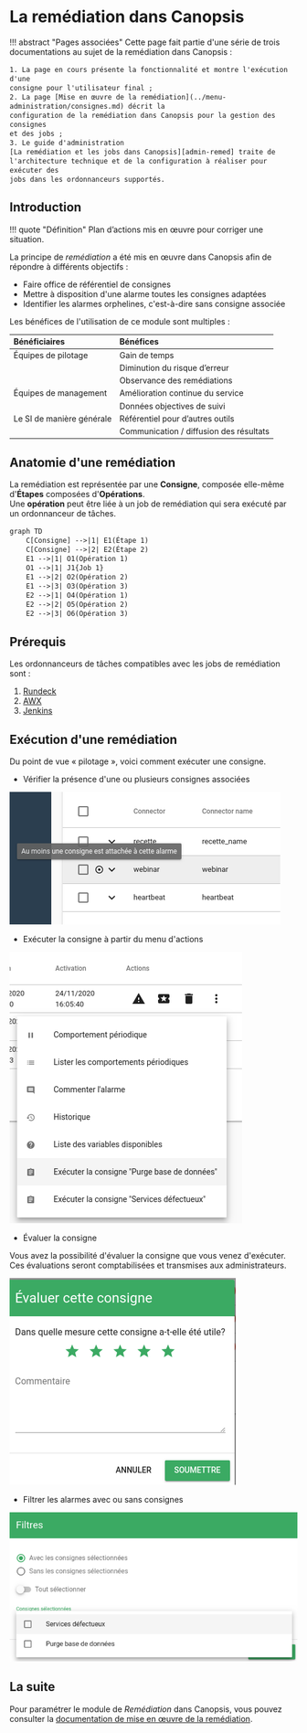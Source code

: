 # La remédiation dans Canopsis

!!! abstract "Pages associées"
    Cette page fait partie d'une série de trois documentations au sujet de la
    remédiation dans Canopsis :
    
    1. La page en cours présente la fonctionnalité et montre l'exécution d'une
    consigne pour l'utilisateur final ;
    2. La page [Mise en œuvre de la remédiation](../menu-administration/consignes.md) décrit la
    configuration de la remédiation dans Canopsis pour la gestion des consignes
    et des jobs ;
    3. Le guide d'administration
    [La remédiation et les jobs dans Canopsis][admin-remed] traite de
    l'architecture technique et de la configuration à réaliser pour exécuter des
    jobs dans les ordonnanceurs supportés.

## Introduction

!!! quote "Définition"
    Plan d’actions mis en œuvre pour corriger une situation.

La principe de *remédiation* a été mis en œuvre dans Canopsis afin de répondre
à différents objectifs :

* Faire office de référentiel de consignes
* Mettre à disposition d'une alarme toutes les consignes adaptées
* Identifier les alarmes orphelines, c'est-à-dire sans consigne associée

Les bénéfices de l'utilisation de ce module sont multiples :

| Bénéficiaires                 | Bénéfices                                |
|:----------------------------- |:---------------------------------------- |
| Équipes de pilotage           | Gain de temps                            |
|                               | Diminution du risque d’erreur            |
|                               | Observance des remédiations              |
| Équipes de management         | Amélioration continue du service         |
|                               | Données objectives de suivi              |
| Le SI de manière générale     | Référentiel pour d’autres outils         |
|                               | Communication / diffusion des résultats  |

## Anatomie d'une remédiation

La remédiation est représentée par une **Consigne**, composée elle-même
d'**Étapes** composées d'**Opérations**.  
Une **opération** peut être liée à un job de remédiation qui sera exécuté par un
ordonnanceur de tâches.

```mermaid
graph TD
    C[Consigne] -->|1| E1(Étape 1)
    C[Consigne] -->|2| E2(Étape 2)
    E1 -->|1| O1(Opération 1)
    O1 -->|1| J1{Job 1}
    E1 -->|2| O2(Opération 2)
    E1 -->|3| O3(Opération 3)
    E2 -->|1| O4(Opération 1)
    E2 -->|2| O5(Opération 2)
    E2 -->|3| O6(Opération 3)
```

## Prérequis

Les ordonnanceurs de tâches compatibles avec les jobs de remédiation sont :

1. [Rundeck](https://www.rundeck.com/)
2. [AWX](https://www.ansible.com/products/awx-project)
2. [Jenkins](https://www.jenkins.io/)

## Exécution d'une remédiation

Du point de vue « pilotage », voici comment exécuter une consigne.  

* Vérifier la présence d'une ou plusieurs consignes associées

![Présence](./img/remediation_consigne_existe.png)

* Exécuter la consigne à partir du menu d'actions

![Exécuter](./img/remediation_consigne_executer.png)

* Évaluer la consigne

Vous avez la possibilité d'évaluer la consigne que vous venez d'exécuter.
Ces évaluations seront comptabilisées et transmises aux administrateurs.

![Évaluer](./img/remediation_consigne_evaluation.png)

* Filtrer les alarmes avec ou sans consignes

![Filtrer](./img/remediation_consigne_filtres.png)

## La suite

Pour paramétrer le module de *Remédiation* dans Canopsis, vous pouvez consulter
la [documentation de mise en œuvre de la remédiation](../menu-administration/consignes.md).

[mise-en-oeuvre]: ./mise-en-oeuvre.md
[admin-remed]: ../../guide-administration/remediation/index.md

